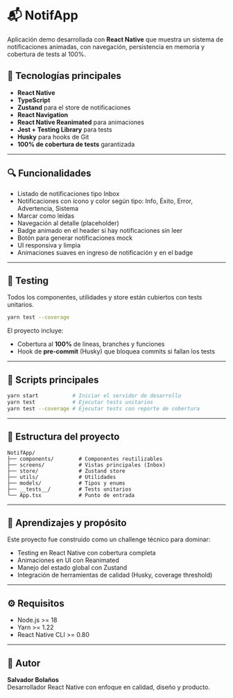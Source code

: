 # 📬 NotifApp

Aplicación demo desarrollada con **React Native** que muestra un sistema de notificaciones animadas, con navegación, persistencia en memoria y cobertura de tests al 100%.

## 🧩 Tecnologías principales

- **React Native**
- **TypeScript**
- **Zustand** para el store de notificaciones
- **React Navigation**
- **React Native Reanimated** para animaciones
- **Jest + Testing Library** para tests
- **Husky** para hooks de Git
- **100% de cobertura de tests** garantizada

---

## 🔍 Funcionalidades

- Listado de notificaciones tipo Inbox
- Notificaciones con ícono y color según tipo: Info, Éxito, Error, Advertencia, Sistema
- Marcar como leídas
- Navegación al detalle (placeholder)
- Badge animado en el header si hay notificaciones sin leer
- Botón para generar notificaciones mock
- UI responsiva y limpia
- Animaciones suaves en ingreso de notificación y en el badge

---

## 🧪 Testing

Todos los componentes, utilidades y store están cubiertos con tests unitarios.

```bash
yarn test --coverage
```

El proyecto incluye:

- Cobertura al **100%** de líneas, branches y funciones
- Hook de **pre-commit** (Husky) que bloquea commits si fallan los tests

---

## 🚀 Scripts principales

```bash
yarn start           # Iniciar el servidor de desarrollo
yarn test            # Ejecutar tests unitarios
yarn test --coverage # Ejecutar tests con reporte de cobertura
```

---

## 📁 Estructura del proyecto

```
NotifApp/
├── components/        # Componentes reutilizables
├── screens/           # Vistas principales (Inbox)
├── store/             # Zustand store
├── utils/             # Utilidades
├── models/            # Tipos y enums
├── __tests__/         # Tests unitarios
└── App.tsx            # Punto de entrada
```

---

## 🧠 Aprendizajes y propósito

Este proyecto fue construido como un challenge técnico para dominar:

- Testing en React Native con cobertura completa
- Animaciones en UI con Reanimated
- Manejo del estado global con Zustand
- Integración de herramientas de calidad (Husky, coverage threshold)

---

## ⚙️ Requisitos

- Node.js >= 18
- Yarn >= 1.22
- React Native CLI >= 0.80

---

## 👤 Autor

**Salvador Bolaños**  
Desarrollador React Native con enfoque en calidad, diseño y producto.
